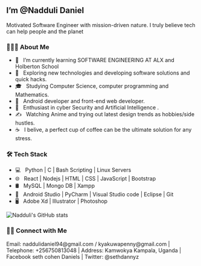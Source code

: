 <h2> I’m @Nadduli Daniel</h2>
Motivated Software Engineer with mission-driven nature. I truly believe tech can help people and the planet

<h3> 👨🏻‍💻 About Me </h3>

- 🔭 &nbsp; I’m currently learning SOFTWARE ENGINEERING AT ALX and Holberton School
- 🤔 &nbsp; Exploring new technologies and developing software solutions and quick hacks.
- 🎓 &nbsp; Studying Computer Science, computer programming and Mathematics.
- 💼 &nbsp; Android developer and front-end web developer.
- 🌱 &nbsp; Enthusiast in cyber Security and Artificial Intelligence .
- ✍️ &nbsp; Watching Anime and trying out latest design trends as hobbies/side hustles.
- ☕ &nbsp; I belive, a perfect cup of coffee can be the ultimate solution for any stress. 

<h3>🛠 Tech Stack</h3>

- 💻 &nbsp; Python  | C | Bash Scripting | Linux Servers
- 🌐 &nbsp; React | Nodejs | HTML | CSS | JavaScript | Bootstrap 
- 🛢 &nbsp; MySQL | Mongo DB | Xampp
- 🔧 &nbsp; Android Studio | PyCharm | Visual Studio code | Eclipse | Git
- 🖥 &nbsp; Adobe Xd | Illustrator | Photoshop


![Nadduli's GitHub stats](https://github-readme-stats.vercel.app/api?username=nadduli&show_icons=true&theme=radical)


<h3> 🤝🏻 Connect with Me </h3>
Email:       naddulidaniel94@gmail.com / kyakuwapenny@gmail.com |
Telephone:   +256750813048 |
Address:     Kamwokya Kampala, Uganda |
Facebook     seth cohen Daniels |
Twitter:     @sethdannyz
